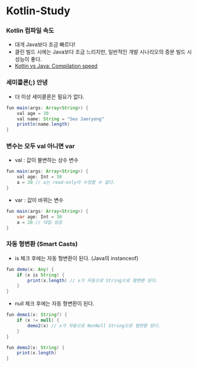# Kotlin-Study

### Kotlin 컴파일 속도
- 대개 Java보다 조금 빠르다!
- 클린 빌드 시에는 Java보다 조금 느리지만, 일반적인 개발 시나리오의 증분 빌드 시 성능이 좋다.
- [Kotlin vs Java: Compilation speed](https://medium.com/keepsafe-engineering/kotlin-vs-java-compilation-speed-e6c174b39b5d)

### 세미콜론(;) 안녕
- 더 이상 세미콜론은 필요가 없다.
```java
fun main(args: Array<String>) {
    val age = 30
    val name: String = "Seo Jaeryong"
    println(name.length)
}
```

### 변수는 모두 val 아니면 var
- val : 값이 불변하는 상수 변수
```java
fun main(args: Array<String>) {
    val age: Int = 30
    a = 20 // a는 read-only라 수정할 수 없다.
}
```
- var : 값이 바뀌는 변수
```java
fun main(args: Array<String>) {
    var age: Int = 30
	a = 20 // 대입 성공
}
```

### 자동 형변환 (Smart Casts)
- is 체크 후에는 자동 형변환이 된다. (Java의 instanceof)
```java
fun demo(x: Any) {
    if (x is String) {
        print(x.length) // x가 자동으로 String으로 형변환 된다.
    }
}
```
- null 체크 후에는 자동 형변환이 된다.
```java
fun demo1(x: String?) {
    if (x != null) {
        demo2(x) // x가 자동으로 NonNull String으로 형변환 된다.
    }
}

fun demo2(x: String) {
    print(x.length)
}
```
